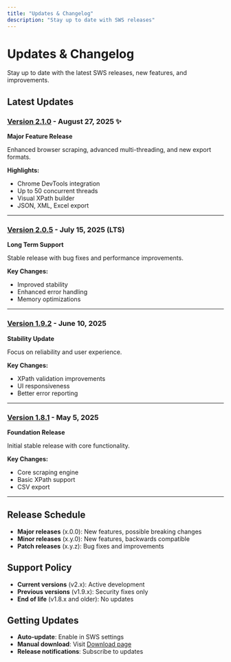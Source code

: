```yaml
---
title: "Updates & Changelog"
description: "Stay up to date with SWS releases"
---
```


# Updates & Changelog

Stay up to date with the latest SWS releases, new features, and improvements.

## Latest Updates

### [Version 2.1.0](/updates/v2.1.0) - August 27, 2025 ✨
**Major Feature Release**

Enhanced browser scraping, advanced multi-threading, and new export formats.

**Highlights:**
- Chrome DevTools integration
- Up to 50 concurrent threads
- Visual XPath builder
- JSON, XML, Excel export

---

### [Version 2.0.5](/updates/v2.0.5) - July 15, 2025 (LTS)
**Long Term Support**

Stable release with bug fixes and performance improvements.

**Key Changes:**
- Improved stability
- Enhanced error handling
- Memory optimizations

---

### [Version 1.9.2](/updates/v1.9.2) - June 10, 2025
**Stability Update**

Focus on reliability and user experience.

**Key Changes:**
- XPath validation improvements
- UI responsiveness
- Better error reporting

---

### [Version 1.8.1](/updates/v1.8.1) - May 5, 2025
**Foundation Release**

Initial stable release with core functionality.

**Key Changes:**
- Core scraping engine
- Basic XPath support
- CSV export

---

## Release Schedule

- **Major releases** (x.0.0): New features, possible breaking changes
- **Minor releases** (x.y.0): New features, backwards compatible
- **Patch releases** (x.y.z): Bug fixes and improvements

## Support Policy

- **Current versions** (v2.x): Active development
- **Previous versions** (v1.9.x): Security fixes only
- **End of life** (v1.8.x and older): No updates

## Getting Updates

- **Auto-update**: Enable in SWS settings
- **Manual download**: Visit [Download page](/download)
- **Release notifications**: Subscribe to updates
